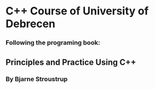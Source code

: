 # C++ Course of University of Debrecen
### Following the programing book:
## Principles and Practice Using C++
### By Bjarne Stroustrup
